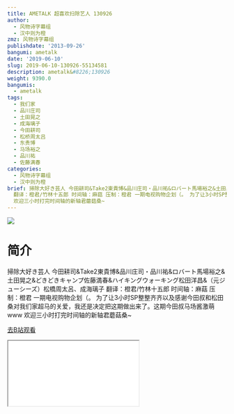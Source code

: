 ```yaml
---
title: AMETALK 超喜欢扫除艺人 130926
author:
  - 风物诗字幕组
  - 汉中则为橙
zmz: 风物诗字幕组
publishdate: '2013-09-26'
bangumi: ametalk
date: '2019-06-10'
slug: 2019-06-10-130926-55134581
description: ametalk&#8226;130926
weight: 9390.0
bangumis:
  - ametalk
tags:
  - 我们家
  - 品川庄司
  - 土田晃之
  - 成海璃子
  - 今田耕司
  - 松桥周太吕
  - 东贵博
  - 马场裕之
  - 品川祐
  - 佐藤满春
categories:
  - 风物诗字幕组
  - 汉中则为橙
brief: 掃除大好き芸人 今田耕司&Take2東貴博&品川庄司・品川祐&ロバート馬場裕之&土田晃之&どきどきキャンプ佐藤満春&ハイキングウォーキング松田洋昌&（元ジューシーズ）松橋周太呂、成海璃子
  翻译：橙君/竹林十五郎 时间轴：麻菇 压制：橙君 一期电视购物企划（。 为了让3小时SP整整齐齐以及感谢今田叔和松田桑对我们家超马的关爱，我还是决定把这期做出来了。这期今田叔马场酱激萌www
  欢迎三小时打完时间轴的新轴君蘑菇桑~
---
```

![](https://raw.githubusercontent.com/tcgriffith/owaraisite/master/static/tmpimg/0df198c87e774f211de9dc1fd950d1f5531d0f31.jpg.480.jpg)
# 简介  
掃除大好き芸人
今田耕司&Take2東貴博&品川庄司・品川祐&ロバート馬場裕之&土田晃之&どきどきキャンプ佐藤満春&ハイキングウォーキング松田洋昌&（元ジューシーズ）松橋周太呂、成海璃子
翻译：橙君/竹林十五郎 时间轴：麻菇 压制：橙君
一期电视购物企划（。
为了让3小时SP整整齐齐以及感谢今田叔和松田桑对我们家超马的关爱，我还是决定把这期做出来了。这期今田叔马场酱激萌www
欢迎三小时打完时间轴的新轴君蘑菇桑~  

[去B站观看](https://www.bilibili.com/video/av55134581/)
<div class ="resp-container"><iframe class="testiframe" src="//player.bilibili.com/player.html?aid=55134581"", scrolling="no", allowfullscreen="true" > </iframe></div> 
